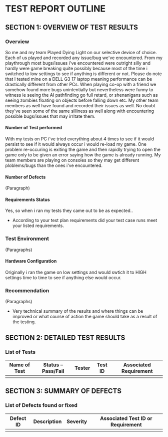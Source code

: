# TEST REPORT OUTLINE

## SECTION 1: OVERVIEW OF TEST RESULTS

### Overview


So me and my team Played Dying Light on our selective device of choice. Each of us played and recorded any issue/bug we've encountered. From my playthrough most bugs/issues i've encountered were outright silly and hardly were game breaking quite possibly because most of the time i switched to low settings to see if anything is different or not. Please do note that I tested mine on a DELL G3 17 laptop meaning performance can be drastically different from other PCs. When playing co-op with a friend we somehow found more bugs unintentially but nevertheless were funny to witness ie seeing the AI pathfinding go full retard, or shenanigans such as seeing zombies floating on objects before falling down etc. My other team members as well have found and recorded their issues as well. No doubt they've seen some of the same silliness as well along with encountering possible bugs/issues that may irritate them.  

#### Number of Test performed

With my tests on PC i've tried everything about 4 times to see if it would persist to see if it would always occur i would re-load my game. One problem re-occuring is exiting the game and then rapidly trying to open the game only to be given an error saying how the game is already running. My team members are playing on consoles so they may get different ploblems/bugs than the ones i've encountered. 
#### Number of Defects

(Paragraph)

#### Requirements Status

Yes, so when i ran my tests they came out to be as expected..
* According to your test plan requirements did your test case runs meet your listed requirements.

### Test Environment

(Paragraphs)

#### Hardware Configuration

Originally i ran the game on low settings and would swtich it to HIGH settings time to time to see if anything else would occur. 

### Recommendation

(Paragraphs)
* Very technical summary of the results and where things can be improved or what course of action the game should take as a result of the testing.


## SECTION 2: DETAILED TEST RESULTS

### List of Tests

| Name of Test | Status – Pass/Fail | Tester | Test ID | Associated Requirement |
|---|---|---|---|---|
| | | | | |

## SECTION 3: SUMMARY OF DEFECTS

### List of Defects found or fixed

| Defect ID | Description | Severity | Associated Test ID or Requirement |
|---|---|---|---|
| | | | |
